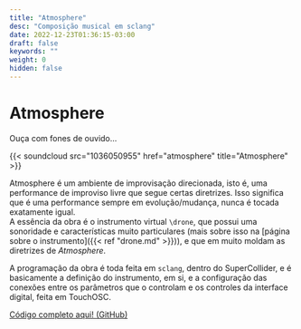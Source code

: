 ```yaml
---
title: "Atmosphere"
desc: "Composição musical em sclang"
date: 2022-12-23T01:36:15-03:00
draft: false
keywords: ""
weight: 0
hidden: false
---
```

# Atmosphere

Ouça com fones de ouvido...

{{< soundcloud src="1036050955" href="atmosphere" title="Atmosphere" >}}

Atmosphere é um ambiente de improvisação direcionada, isto é, uma performance de improviso livre que segue certas diretrizes. Isso significa que é uma performance sempre em evolução/mudança, nunca é tocada exatamente igual.  
A essência da obra é o instrumento virtual `\drone`, que possui uma sonoridade e características muito particulares (mais sobre isso na [página sobre o instrumento]({{< ref "drone.md" >}})), e que em muito moldam as diretrizes de _Atmosphere_.

A programação da obra é toda feita em `sclang`, dentro do SuperCollider, e é basicamente a definição do instrumento, em si, e a configuração das conexões entre os parâmetros que o controlam e os controles da interface digital, feita em TouchOSC.

[Código completo aqui! (GitHub)](https://github.com/NichSonv/compositions/blob/abd53d6ad0e959b7159114f08dc05bce09b3e79d/drone/Drone%20setup.scd)